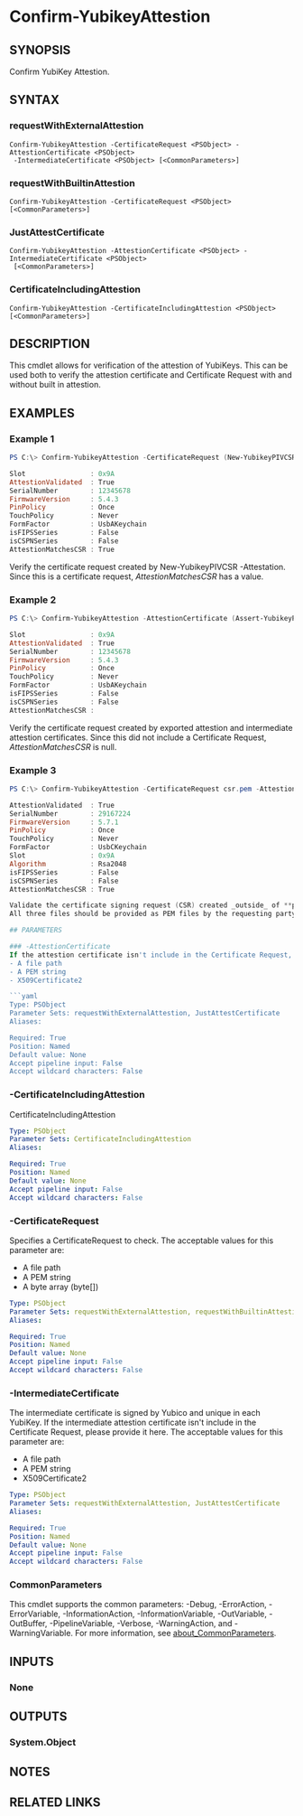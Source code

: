 ﻿---
external help file: powershellYK.dll-Help.xml
Module Name: powershellYK
online version:
schema: 2.0.0
---

# Confirm-YubikeyAttestion

## SYNOPSIS
Confirm YubiKey Attestion.

## SYNTAX

### requestWithExternalAttestion
```
Confirm-YubikeyAttestion -CertificateRequest <PSObject> -AttestionCertificate <PSObject>
 -IntermediateCertificate <PSObject> [<CommonParameters>]
```

### requestWithBuiltinAttestion
```
Confirm-YubikeyAttestion -CertificateRequest <PSObject> [<CommonParameters>]
```

### JustAttestCertificate
```
Confirm-YubikeyAttestion -AttestionCertificate <PSObject> -IntermediateCertificate <PSObject>
 [<CommonParameters>]
```

### CertificateIncludingAttestion
```
Confirm-YubikeyAttestion -CertificateIncludingAttestion <PSObject> [<CommonParameters>]
```

## DESCRIPTION
This cmdlet allows for verification of the attestion of YubiKeys. This can be used both to verify the attestion certificate and Certificate Request with and without built in attestion.

## EXAMPLES

### Example 1
```powershell
PS C:\> Confirm-YubikeyAttestion -CertificateRequest (New-YubikeyPIVCSR -Slot 0x9a -Attestation -PEMEncoded)

Slot                : 0x9A
AttestionValidated  : True
SerialNumber        : 12345678
FirmwareVersion     : 5.4.3
PinPolicy           : Once
TouchPolicy         : Never
FormFactor          : UsbAKeychain
isFIPSSeries        : False
isCSPNSeries        : False
AttestionMatchesCSR : True
```

Verify the certificate request created by New-YubikeyPIVCSR -Attestation.
Since this is a certificate request, *AttestionMatchesCSR* has a value.

### Example 2
```powershell
PS C:\> Confirm-YubikeyAttestion -AttestionCertificate (Assert-YubikeyPIV -Slot 0x9a) -IntermediateCertificate (Export-YubikeyPIVCertificate -AttestationIntermediateCertificate)

Slot                : 0x9A
AttestionValidated  : True
SerialNumber        : 12345678
FirmwareVersion     : 5.4.3
PinPolicy           : Once
TouchPolicy         : Never
FormFactor          : UsbAKeychain
isFIPSSeries        : False
isCSPNSeries        : False
AttestionMatchesCSR :
```

Verify the certificate request created by exported attestion and intermediate attestion certificates.
Since this did not include a Certificate Request, *AttestionMatchesCSR* is null.

### Example 3
```powershell
PS C:\> Confirm-YubikeyAttestion -CertificateRequest csr.pem -AttestionCertificate attestation.pem -IntermediateCertificate intermediate.pem

AttestionValidated  : True
SerialNumber        : 29167224
FirmwareVersion     : 5.7.1
PinPolicy           : Once
TouchPolicy         : Never
FormFactor          : UsbCKeychain
Slot                : 0x9A
Algorithm           : Rsa2048
isFIPSSeries        : False
isCSPNSeries        : False
AttestionMatchesCSR : True

Validate the certificate signing request (CSR) created _outside_ of **powershellYK**.
All three files should be provided as PEM files by the requesting party.

## PARAMETERS

### -AttestionCertificate
If the attestion certificate isn't include in the Certificate Request, please provide it here. The acceptable values for this parameter are:
- A file path
- A PEM string
- X509Certificate2

```yaml
Type: PSObject
Parameter Sets: requestWithExternalAttestion, JustAttestCertificate
Aliases:

Required: True
Position: Named
Default value: None
Accept pipeline input: False
Accept wildcard characters: False
```

### -CertificateIncludingAttestion
CertificateIncludingAttestion

```yaml
Type: PSObject
Parameter Sets: CertificateIncludingAttestion
Aliases:

Required: True
Position: Named
Default value: None
Accept pipeline input: False
Accept wildcard characters: False
```

### -CertificateRequest
Specifies a CertificateRequest to check. The acceptable values for this parameter are:
- A file path
- A PEM string
- A byte array (byte[])

```yaml
Type: PSObject
Parameter Sets: requestWithExternalAttestion, requestWithBuiltinAttestion
Aliases:

Required: True
Position: Named
Default value: None
Accept pipeline input: False
Accept wildcard characters: False
```

### -IntermediateCertificate
The intermediate certificate is signed by Yubico and unique in each YubiKey. If the intermediate attestion certificate isn't include in the Certificate Request, please provide it here. The acceptable values for this parameter are:
- A file path
- A PEM string
- X509Certificate2

```yaml
Type: PSObject
Parameter Sets: requestWithExternalAttestion, JustAttestCertificate
Aliases:

Required: True
Position: Named
Default value: None
Accept pipeline input: False
Accept wildcard characters: False
```

### CommonParameters
This cmdlet supports the common parameters: -Debug, -ErrorAction, -ErrorVariable, -InformationAction, -InformationVariable, -OutVariable, -OutBuffer, -PipelineVariable, -Verbose, -WarningAction, and -WarningVariable. For more information, see [about_CommonParameters](http://go.microsoft.com/fwlink/?LinkID=113216).

## INPUTS

### None

## OUTPUTS

### System.Object
## NOTES

## RELATED LINKS
